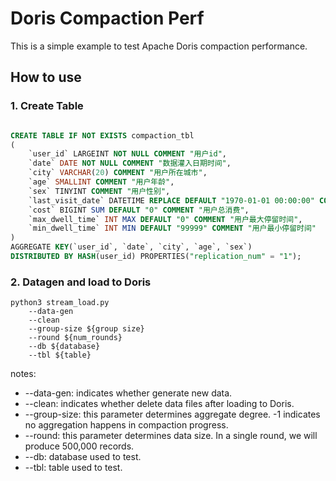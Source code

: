 # Doris Compaction Perf
This is a simple example to test Apache Doris compaction performance.

## How to use

### 1. Create Table
```sql

CREATE TABLE IF NOT EXISTS compaction_tbl
(
    `user_id` LARGEINT NOT NULL COMMENT "用户id",
    `date` DATE NOT NULL COMMENT "数据灌入日期时间",
    `city` VARCHAR(20) COMMENT "用户所在城市",
    `age` SMALLINT COMMENT "用户年龄",
    `sex` TINYINT COMMENT "用户性别",
    `last_visit_date` DATETIME REPLACE DEFAULT "1970-01-01 00:00:00" COMMENT "用户最后一次访问时间",
    `cost` BIGINT SUM DEFAULT "0" COMMENT "用户总消费",
    `max_dwell_time` INT MAX DEFAULT "0" COMMENT "用户最大停留时间",
    `min_dwell_time` INT MIN DEFAULT "99999" COMMENT "用户最小停留时间"
)
AGGREGATE KEY(`user_id`, `date`, `city`, `age`, `sex`)
DISTRIBUTED BY HASH(user_id) PROPERTIES("replication_num" = "1");

```

### 2. Datagen and load to Doris
```shell script
python3 stream_load.py
    --data-gen
    --clean
    --group-size ${group size}
    --round ${num_rounds}
    --db ${database}
    --tbl ${table}
```
notes:
* --data-gen: indicates whether generate new data.
* --clean: indicates whether delete data files after loading to Doris.
* --group-size: this parameter determines aggregate degree. -1 indicates no aggregation happens in compaction progress.
* --round: this parameter determines data size. In a single round, we will produce 500,000 records.
* --db: database used to test.
* --tbl: table used to test.

